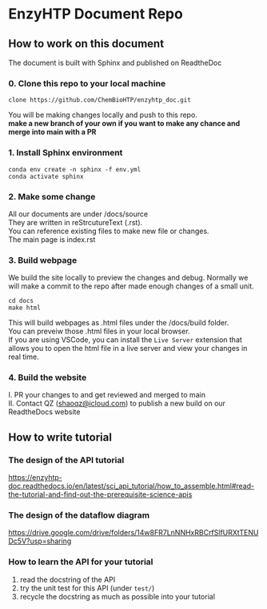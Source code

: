# EnzyHTP Document Repo


## How to work on this document

The document is built with Sphinx and published on ReadtheDoc

### 0. Clone this repo to your local machine

```
clone https://github.com/ChemBioHTP/enzyhtp_doc.git
```
You will be making changes locally and push to this repo.  
**make a new branch of your own if you want to make any chance and merge into main with a PR**

### 1. Install Sphinx environment
```
conda env create -n sphinx -f env.yml
conda activate sphinx
```

### 2. Make some change
All our documents are under /docs/source  
They are written in reStrcutureText (.rst).  
You can reference existing files to make new file or changes.  
The main page is index.rst

### 3. Build webpage
We build the site locally to preview the changes and debug. Normally we will make a commit to the repo after made enough changes of a small unit.
```
cd docs
make html
```
This will build webpages as .html files under the /docs/build folder.  
You can preveiw those .html files in your local browser.  
If you are using VSCode, you can install the `Live Server` extension that allows you to open the 
html file in a live server and view your changes in real time.  

### 4. Build the website
I. PR your changes to and get reviewed and merged to main   
II. Contact QZ (shaoqz@icloud.com) to publish a new build on our ReadtheDocs website

## How to write tutorial

### The design of the API tutorial

https://enzyhtp-doc.readthedocs.io/en/latest/sci_api_tutorial/how_to_assemble.html#read-the-tutorial-and-find-out-the-prerequisite-science-apis

### The design of the dataflow diagram

https://drive.google.com/drive/folders/14w8FR7LnNNHxRBCrfSlfURXtTENUDc5V?usp=sharing

### How to learn the API for your tutorial

1. read the docstring of the API
2. try the unit test for this API (under `test/`)
3. recycle the docstring as much as possible into your tutorial
